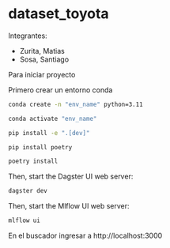 # dataset_toyota
Integrantes:
- Zurita, Matias
- Sosa, Santiago

Para iniciar proyecto

Primero crear un entorno conda

```bash
conda create -n "env_name" python=3.11
```

```bash
conda activate "env_name"
```

```bash
pip install -e ".[dev]"
```

```bash
pip install poetry
```

```bash
poetry install
```

Then, start the Dagster UI web server:

```bash
dagster dev
```
Then, start the Mlflow UI web server:

```bash
mlflow ui
```
En el buscador ingresar a http://localhost:3000
